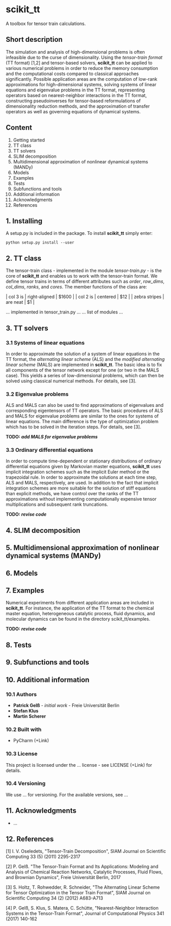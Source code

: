 # scikit_tt

A toolbox for tensor train calculations.

## Short description

The simulation and analysis of high-dimensional problems is often infeasible due to the curse of dimensionality. Using the *tensor-train format* (TT format) [1,2] and tensor-based solvers, **scikit_tt** can be applied to various numerical problems in order to reduce the memory consumption and the computational costs compared to classical approaches significantly. Possible application areas are the computation of low-rank approximations for high-dimensional systems, solving systems of linear equations and eigenvalue problems in the TT format, representing operators based on nearest-neighbor interactions in the TT format, constructing pseudoinverses for tensor-based reformulations of dimensionality reduction methods, and the approximation of transfer operators as well as governing equations of dynamical systems.

## Content

1. Getting started
2. TT class
3. TT solvers
4. SLIM decomposition
5. Multidimensional approximation of nonlinear dynamical systems (MANDy)
6. Models
7. Examples
8. Tests
9. Subfunctions and tools
10. Additional information
11. Acknowledgments
12. References

## 1. Installing

A setup.py is included in the package. To install **scikit_tt** simply enter:

`python setup.py install --user`

## 2. TT class

The tensor-train class - implemented in the module *tensor-train.py* - is the core of **scikit_tt** and enables us to work with the tensor-train format. We define tensor trains in terms of different attributes such as *order*, *row_dims*, *col_dims*, *ranks*, and *cores*. The member functions of the class are:


| col 3 is      | right-aligned | $1600 |
| col 2 is      | centered      |   $12 |
| zebra stripes | are neat      |    $1 |


... implemented in tensor_train.py ...
... list of modules ...

## 3. TT solvers

### 3.1 Systems of linear equations

In order to approximate the solution of a system of linear equations in the TT format, the *alternating linear scheme* (ALS) and the *modified alternating linear scheme* (MALS) are implemented in **scikit_tt**. The basic idea is to fix all components of the tensor network except for one (or two in the MALS case). This yields a series of low-dimensional problems, which can then be solved using classical numerical methods. For details, see [3].

### 3.2 Eigenvalue problems

ALS and MALS can also be used to find approximations of eigenvalues and corresponding eigentensors of TT operators. The basic procedures of ALS and MALS for eigenvalue problems are similar to the ones for systems of linear equations. The main difference is the type of optimization problem which has to be solved in the iteration steps. For details, see [3].

**TODO: _add MALS for eigenvalue problems_**

### 3.3 Ordinary differential equations

In order to compute time-dependent or stationary distributions of ordinary differential equations given by Markovian master equations, **scikit_tt** uses implicit integration schemes such as the implicit Euler method or the trapezoidal rule. In order to approximate the solutions at each time step, ALS and MALS, respectively, are used. In addition to the fact that implicit integration schemes are more suitable for the solution of stiff equations than explicit methods, we have control over the ranks of the TT approximations without implementing computationally expensive tensor multiplications and subsequent rank truncations.

**TODO: _revise code_**

## 4. SLIM decomposition

## 5. Multidimensional approximation of nonlinear dynamical systems (MANDy)

## 6. Models

## 7. Examples

Numerical experiments from different application areas are included in **scikit_tt**. For instance, the application of the TT format to the chemical master equation, heterogeneous catalytic process, fluid dynamics, and molecular dynamics can be found in the directory scikit_tt/examples.

**TODO: _revise code_**

## 8. Tests

## 9. Subfunctions and tools

## 10. Additional information

### 10.1 Authors 

* **Patrick Gelß** - _initial work_ - Freie Universität Berlin
* **Stefan Klus**
* **Martin Scherer**

### 10.2 Built with

* PyCharm (+Link)

### 10.3 License

This project is licensed under the ... license - see LICENSE (+Link) for details.

### 10.4 Versioning

We use ... for versioning. For the available versions, see ...

## 11. Acknowledgments

* ...

## 12. References

[1] I. V. Oseledets, "Tensor-Train Decomposition", SIAM Journal on Scientific Computing 33 (5) (2011) 2295-2317

[2] P. Gelß. "The Tensor-Train Format and Its Applications: Modeling and Analysis of Chemical Reaction Networks, Catalytic Processes, Fluid Flows, and Brownian Dynamics", Freie Universität Berlin, 2017

[3] S. Holtz, T. Rohwedder, R. Schneider, "The Alternating Linear Scheme for Tensor Optimization in the Tensor Train Format", SIAM Journal on Scientific Computing 34 (2) (2012) A683-A713

[4] P. Gelß, S. Klus, S. Matera, C. Schütte, "Nearest-Neighbor Interaction Systems in the Tensor-Train Format", Journal of Computational Physics 341 (2017) 140-162

